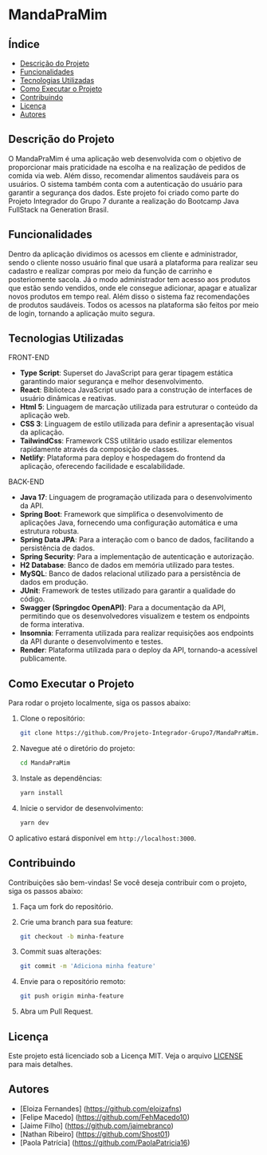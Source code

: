 # MandaPraMim

## Índice

- [Descrição do Projeto](#descri%C3%A7%C3%A3o-do-projeto)
- [Funcionalidades](#funcionalidades)
- [Tecnologias Utilizadas](#tecnologias-utilizadas)
- [Como Executar o Projeto](#como-executar-o-projeto)
- [Contribuindo](#contribuindo)
- [Licença](#licen%C3%A7a)
- [Autores](#autores)

## Descrição do Projeto

O MandaPraMim é uma aplicação web desenvolvida com o objetivo de proporcionar mais praticidade na escolha e na realização de pedidos de comida via web. Além disso, recomendar alimentos saudáveis para os usuários. O sistema também conta com a autenticação do usuário para garantir a segurança dos dados. Este projeto foi criado como parte do Projeto Integrador do Grupo 7 durante a realização do Bootcamp Java FullStack na Generation Brasil.

## Funcionalidades

Dentro da aplicação dividimos os acessos em cliente e administrador, sendo o cliente nosso usuário final que usará a plataforma para realizar seu cadastro e realizar compras por meio da função de carrinho e posteriomente sacola. Já o modo administrador tem acesso aos produtos que estão sendo vendidos, onde ele consegue adicionar, apagar e atualizar novos produtos em tempo real. Além disso o sistema faz recomendações de produtos saudáveis. Todos os acessos na plataforma são feitos por meio de login, tornando a aplicação muito segura.

## Tecnologias Utilizadas

FRONT-END
- **Type Script**: Superset do JavaScript para gerar tipagem estática garantindo maior segurança e melhor desenvolvimento.
- **React**: Biblioteca JavaScript usado para a construção de interfaces de usuário dinâmicas e reativas.
- **Html 5**: Linguagem de marcação utilizada para estruturar o conteúdo da aplicação web.
- **CSS 3**: Linguagem de estilo utilizada para definir a apresentação visual da aplicação.
- **TailwindCss**: Framework CSS utilitário usado estilizar elementos rapidamente através da composição de classes.
- **Netlify**: Plataforma para deploy e hospedagem do frontend da aplicação, oferecendo facilidade e escalabilidade.

BACK-END
  
- **Java 17**: Linguagem de programação utilizada para o desenvolvimento da API.
- **Spring Boot**: Framework que simplifica o desenvolvimento de aplicações Java, fornecendo uma configuração automática e uma estrutura robusta.
- **Spring Data JPA**: Para a interação com o banco de dados, facilitando a persistência de dados.
- **Spring Security**: Para a implementação de autenticação e autorização.
- **H2 Database**: Banco de dados em memória utilizado para testes.
- **MySQL**: Banco de dados relacional utilizado para a persistência de dados em produção.
- **JUnit**: Framework de testes utilizado para garantir a qualidade do código.
- **Swagger (Springdoc OpenAPI)**: Para a documentação da API, permitindo que os desenvolvedores visualizem e testem os endpoints de forma interativa.
- **Insomnia**: Ferramenta utilizada para realizar requisições aos endpoints da API durante o desenvolvimento e testes.
- **Render**: Plataforma utilizada para o deploy da API, tornando-a acessível publicamente.



## Como Executar o Projeto

Para rodar o projeto localmente, siga os passos abaixo:

1. Clone o repositório:

   ```bash
   git clone https://github.com/Projeto-Integrador-Grupo7/MandaPraMim.git
   ```

2. Navegue até o diretório do projeto:

   ```bash
   cd MandaPraMim
   ```

3. Instale as dependências:

   ```bash
   yarn install
   ```

4. Inicie o servidor de desenvolvimento:

   ```bash
   yarn dev
   ```

O aplicativo estará disponível em `http://localhost:3000`.

## Contribuindo

Contribuições são bem-vindas! Se você deseja contribuir com o projeto, siga os passos abaixo:

1. Faça um fork do repositório.
2. Crie uma branch para sua feature:

   ```bash
   git checkout -b minha-feature
   ```

3. Commit suas alterações:

   ```bash
   git commit -m 'Adiciona minha feature'
   ```

4. Envie para o repositório remoto:

   ```bash
   git push origin minha-feature
   ```

5. Abra um Pull Request.

## Licença

Este projeto está licenciado sob a Licença MIT. Veja o arquivo [LICENSE](LICENSE) para mais detalhes.

## Autores

- [Eloiza Fernandes] (https://github.com/eloizafns)
- [Felipe Macedo] (https://github.com/FehMacedo10)
- [Jaime Filho] (https://github.com/jaimebranco)
- [Nathan Ribeiro] (https://github.com/Shost01)
- [Paola Patrícia] (https://github.com/PaolaPatricia16)

